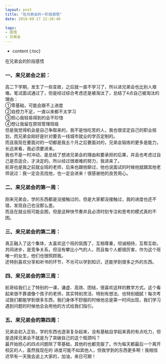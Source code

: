 ```yaml
---
layout: post
title: "在兄弟会的一阶段感悟"
date: 2019-09-17 22:26:40

tags:
- 感悟
- 兄弟会
---
```

* content
{:toc}

在兄弟会的阶段感悟















### 一、来兄弟会之前：  

高二下学期，发生了一些变故，之后就一直不学习了，所以进兄弟会也比别人艰难。笔试面试通过了，但是经过综合考虑还是被淘汰了，总结了4点自己被淘汰的理由：  
①零基础，可能会跟不上进度  
②自控力不足，一直以来都不太学习  
③担心我轻易得到的会不珍惜  
④想让我留在原班管理班级  
但是我觉得机会是自己争取来的，我不是怕吃苦的人，我也很坚定自己的职业规划，而兄弟会刚好是针对要去一线城市就业的学员定制的。  
而且我现在要面对的一切都是我五个月之后要面对的，兄弟会锻炼的更多是能力，长远来看，我必须要进来。  
我也不是一时冲动，是总结了想进兄弟会的理由和要承担的后果，并且也考虑过自己是否适合，才决定的。所以经过很艰难的努力，我进来了。  
航哥也是我之前就业班的老师，后来也跟他聊过，他也说面试的时候他就跟其他老师说过：我一定会去找他，也一定会进来！很感谢他的良苦用心。  


### 二、来兄弟会的第一周：  

刚来兄弟会，学的东西都是没接触过的，但是大家都没接触过，我的进度也还不错，发现自己也没那么差。  
而且在就业班可能会困，但是这种快节奏并且必须时刻专注和思考的模式真的不困。  


### 三、来兄弟会的第二周：  

真正融入了这个集体，太喜欢这个班的氛围了，互相尊重，坦诚相待，互帮互助，共同进步，是竞争关系，但没有攀比小气的人，而且每个人都很厉害，作为这个班唯一的女生，他们也很照顾我。   
还特别喜欢分享和听书的环节，不光可以学到知识，还能学到很多之外的东西。    
 

### 四、来兄弟会的第三周：  

航哥给我们上了特别的一课，谦虚、高效、团结，很喜欢这样的教学方式。这个看起来很不靠谱像个孩子的老师，其实特别灵活、特别有想法、也特别细腻！每次考试我们都能学到很多东西，我们身体不舒服的时候他总是第一时间出现，我们学习遇到问题的时候他总会用他的方式给我们指引。  


### 五、来兄弟会的第四周：  

兄弟会初入正轨，学的东西也逐渐复杂起来，没有基础自学起来真的有点吃力，但是选择兄弟会不就是为了突破自己的这个瓶颈吗？  
最开始担心的四点问题除了零基础，其他的也都克服了。作为每天都最后一个离开校区的人，虽然我现在的 进度可能不如其他人，但我学到的东西更多啊！我相信迟早有一天我会追上大家的，加油，来日可期！  


